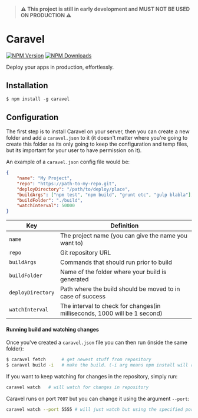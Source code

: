 > #### ⚠️ This project is still in **early development** and MUST NOT BE USED ON PRODUCTION ⚠️️

# Caravel
[![NPM Version](http://img.shields.io/npm/v/caravel.svg?style=flat)](https://www.npmjs.org/package/caravel)
[![NPM Downloads](https://img.shields.io/npm/dm/caravel.svg?style=flat)](https://www.npmjs.org/package/caravel)

Deploy your apps in production, effortlessly.

## Installation

    $ npm install -g caravel

## Configuration

The first step is to install Caravel on your server, then you can create a new folder and add a `caravel.json` to it (it doesn't matter where you're going to create this folder as its only going to keep the configuration and temp files, but its important for your user to have permission on it).

An example of a `caravel.json` config file would be:
```json
{
    "name": "My Project",
    "repo": "https://path-to-my-repo.git",
    "deployDirectory": "/path/to/deploy/place",
    "buildArgs": ["npm test", "npm build", "grunt etc", "gulp blabla"],
    "buildFolder": "./build",
    "watchInterval": 50000
}

```

| Key                  | Definition        |
| -------------------- |-------------|
| `name`               | The project name (you can give the name you want to) |
| `repo`               | Git repository URL      |
| `buildArgs`          | Commands that should run prior to build |
| `buildFolder`        | Name of the folder where your build is generated |
| `deployDirectory`    | Path where the build should be moved to in case of success      |
| `watchInterval`      | The interval to check for changes(in milliseconds, 1000 will be 1 second) |

#### Running build and watching changes

Once you've created a `caravel.json` file you can then run (inside the same folder):

```bash
$ caravel fetch      # get newest stuff from repository
$ caravel build -i   # make the build. (-i arg means npm install will run first)
```

If you want to keep watching for changes in the repository, simply run:

```bash
caravel watch   # will watch for changes in repository
```
Caravel runs on port `7007` but you can change it using the argument `--port`:
```bash
caravel watch --port 5555 # will just watch but using the specified port
```
